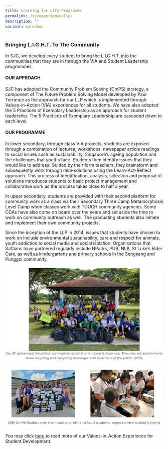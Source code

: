 ```yaml
---
title: Learning for Life Programme
permalink: /sjcexperience/llp/
description: ""
variant: markdown
---
```

### ****Bringing L.I.G.H.T. To The Community****

In SJC, we develop every student to bring the L.I.G.H.T. into the communities that they are in through the VIA and Student Leadership programmes.

#### **OUR APPROACH**
SJC has adopted the Community Problem Solving (CmPS) strategy, a component of The Future Problem Solving Model developed by Paul Torrance as the approach for our LLP which is implemented through Values-in-Action (VIA) experiences for all students. We have also adopted the 5 Practices of Exemplary Leadership as an approach for student leadership. The 5 Practices of Exemplary Leadership are cascaded down to each level.


#### **OUR PROGRAMME**

In lower secondary, through class VIA projects, students are exposed through a combination of lectures, workshops, newspaper article readings to social issues such as sustainability, Singapore’s ageing population and the challenges that youths face. Students then identify issues that they would like to address. Guided by their form teachers, they brainstorm and subsequently work through mini-solutions using the Learn-Act-Reflect approach. This process of identification, analysis, selection and proposal of solutions introduces students to basic project management and collaborative work as the process takes close to half a year.

In upper secondary, students are provided with their second platform for community work as a class via their Secondary Three Camp Metamorphosis Level Camp when classes work with TOUCH community agencies. Some CCAs have also come on board over the years and set aside the time to work on community outreach as well. The graduating students also initiate and implement their own community projects.

Since the inception of the LLP in 2014, issues that students have chosen to work on include environmental sustainability, care and respect for animals, youth addiction to social media and social isolation. Organisations that SJCians have partnered regularly include NParks, PUB, NLB, St Luke’s Elder Care, as well as kindergartens and primary schools in the Sengkang and Punggol community.

![](/images/Special%20Programmes/Learning%20for%20Life%20Programme/L1.png)

![](/images/Special%20Programmes/Learning%20for%20Life%20Programme/L2.png)

You may click [here](/student-development/Values-In-Action/) to read more of our Values-in-Action Experience for Student Development.